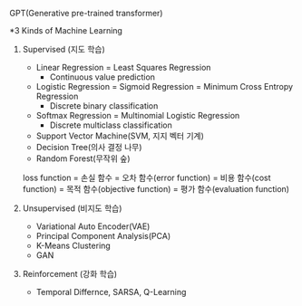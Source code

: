 GPT(Generative pre-trained transformer)

*3 Kinds of Machine Learning
1. Supervised (지도 학습)
	- Linear Regression = Least Squares Regression
		- Continuous value prediction
	- Logistic Regression = Sigmoid Regression = Minimum Cross Entropy Regression
		- Discrete binary classification
	- Softmax Regression = Multinomial Logistic Regression
		- Discrete multiclass classification
	- Support Vector Machine(SVM, 지지 벡터 기계)
	- Decision Tree(의사 결정 나무)
	- Random Forest(무작위 숲)

	loss function 
	= 손실 함수
	= 오차 함수(error function)
	= 비용 함수(cost function)
	= 목적 함수(objective function)
	= 평가 함수(evaluation function)

2. Unsupervised (비지도 학습)
	-  Variational Auto Encoder(VAE)
	-  Principal Component Analysis(PCA)
	- K-Means Clustering
	- GAN

3. Reinforcement (강화 학습)
	- Temporal Differnce, SARSA, Q-Learning
